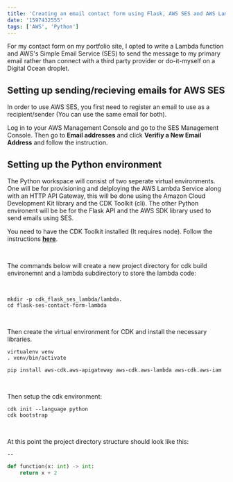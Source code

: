 ```yaml
---
title: 'Creating an email contact form using Flask, AWS SES and AWS Lambda - Part 1'
date: '1597432555'
tags: ['AWS', 'Python']
---
```


For my contact form on my portfolio site, I opted to write a Lambda function and AWS's Simple Email Service (SES) to send the message to my primary email rather than connect with a third party provider or do-it-myself on a Digital Ocean droplet.

## Setting up sending/recieving emails for AWS SES

In order to use AWS SES, you first need to register an email to use as a recipient/sender (You can use the same email for both).

Log in to your AWS Management Console and go to the SES Management Console. Then go to **Email addresses** and click **Verifiy a New Email Address** and follow the instruction.


## Setting up the Python environment


The Python workspace will consist of two seperate virtual environments. One will be for provisioning and delploying the AWS Lambda Service along with an HTTP API Gateway, this will be done using the Amazon Cloud Development Kit library and the CDK Toolkit (cli). The other Python environent will be be for the Flask API and the AWS SDK library used to send emails using SES.


You need to have the CDK Toolkit installed (It requires node). Follow the instructions [**here**](https://docs.aws.amazon.com/cdk/latest/guide/cli.html).

&nbsp;
&nbsp;


The commands below will create a new project directory for cdk build environemnt and a lambda subdirectory to store the lambda code:

&nbsp;
&nbsp;

```
mkdir -p cdk_flask_ses_lambda/lambda.
cd flask-ses-contact-form-lambda
```
&nbsp;
&nbsp;

Then create the virtual environment for CDK and install the necessary libraries.

```
virtualenv venv
. venv/bin/activate

pip install aws-cdk.aws-apigateway aws-cdk.aws-lambda aws-cdk.aws-iam
```
&nbsp;
&nbsp;

Then setup the cdk environment:
```
cdk init --language python
cdk bootstrap
```

&nbsp;
&nbsp;

At this point the project directory structure should look like this:

~~~
--
~~~
~~~python
def function(x: int) -> int:
    return x + 2
~~~
